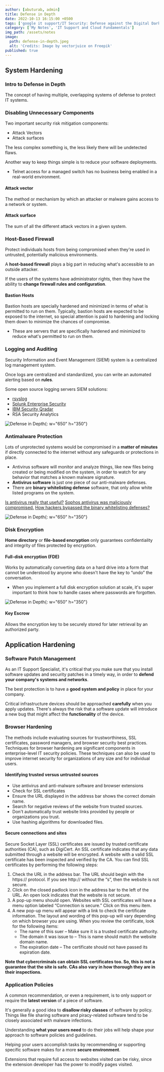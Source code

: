 ```yaml
---
author: [abuturab, admin]
title: Defense in Depth
date: 2022-10-13 16:15:00 +0500
tags: ['google it support/IT Security: Defense against the Digital Dark Arts']
category: ['My Notes', 'IT Support and Cloud Fundamentals']
img_path: /assets/notes
image:
  path: defense-in-depth.jpeg
  alt: 'Credits: Image by vectorjuice on Freepik'
published: true
---
```


## **System Hardening**

### Intro to Defense in Depth
  
  The concept of having multiple, overlapping systems of defense to protect IT systems.

### **Disabling Unnecessary Components**
  
  Two important security risk mitigation components:
  + Attack Vectors
  + Attack surfaces
  
  The less complex something is, the less likely there will be undetected flaws.
  
  Another way to keep things simple is to reduce your software deployments.
  + Telnet access for a managed switch has no business being enabled in a real-world environment.

#### Attack vector
  
  The method or mechanism by which an attacker or malware gains access to a network or system.

#### Attack surface
  
  The sum of all the different attack vectors in a given system.

### **Host-Based Firewall**
  
  Protect individuals hosts from being compromised when they're used in untrusted, potentially malicious environments.
  
  A **host-based firewall** plays a big part in reducing what's accessible to an outside attacker.
  
  If the users of the systems have administrator rights, then they have the ability to **change firewall rules and configuration**.

#### Bastion Hosts
  
  Bastion hosts are specially hardened and minimized in terms of what is permitted to run on them. Typically, bastion hosts are expected to be exposed to the internet, so special attention is paid to hardening and locking them down to minimize the chances of compromise.
  + These are servers that are specifically hardened and minimized to reduce what's permitted to run on them.

### Logging and Auditing
  
  Security Information and Event Management (SIEM) system is a centralized log management system.
  
  Once logs are centralized and standardized, you can write an automated alerting based on **rules**.
  
  Some open source logging servers SIEM solutions:
  + [rsyslog](https://github.com/rsyslog/rsyslog)
  + [Splunk Enterprise Security](https://www.splunk.com/)
  + [IBM Security Qradar](https://www.ibm.com/security/security-intelligence/qradar)
  + RSA Security Analytics
  
  ![Defense in Depth](Defense%20in%20Depth.png){: w="650" h="350"}

### Antimalware Protection
  
  Lots of unprotected systems would be compromised in a **matter of minutes** if directly connected to the internet without any safeguards or protections in place.
  + Antivirus software will monitor and analyze things, like new files being created or being modified on the system, in order to watch for any behavior that matches a known malware signature.
  + **Antivirus software** is just one piece of our anti-malware defenses.
  + There are **binary whitelisting defense** software, that only allow white listed programs on the system.
  
  [Is antivirus really that useful?](https://robert.ocallahan.org/2017/01/disable-your-antivirus-software-except.html)
  [Sophos antivirus was maliciously compromised.](https://lock.cmpxchg8b.com/Sophail.pdf)
  [How hackers bypassed the binary whitelisting defenses?](https://www.crn.com/news/security/240148192/bit9-admits-systems-breach-stolen-code-signing-certificates.htm)
  
  ![Defense in Depth](Defense%20in%20Depth-1.png){: w="650" h="350"}

### **Disk Encryption**
  
  **Home directory** or **file-based encryption** only guarantees confidentiality and integrity of files protected by encryption.

#### Full-disk encryption (FDE)
  
  Works by automatically converting data on a hard drive into a form that cannot be understood by anyone who doesn't have the key to “undo” the conversation.
  + When you implement a full disk encryption solution at scale, it's super important to think how to handle cases where passwords are forgotten.
  
  ![Defense in Depth](Defense%20in%20Depth-2.png){: w="650" h="350"}
  
#### Key Escrow
  Allows the encryption key to be securely stored for later retrieval by an authorized party.

## **Application Hardening**

### Software Patch Management
  
  As an IT Support Specialist, it's critical that you make sure that you install software updates and security patches in a timely way, in order to **defend your company's systems and networks**.
  
  The best protection is to have a **good system and policy** in place for your company.
  
  Critical infrastructure devices should be approached **carefully** when you apply updates. There's always the risk that a software update will introduce a new bug that might affect the **functionality** of the device.

### **Browser Hardening**
  
  The methods include evaluating sources for trustworthiness, SSL certificates, password managers, and browser security best practices. Techniques for browser hardening are significant components in enterprise-level IT security policies. These techniques can also be used to improve internet security for organizations of any size and for individual users.

#### Identifying trusted versus untrusted sources

- Use antivirus and anti-malware software and browser extensions
- Check for SSL certificates
- Ensure the URL displayed in the address bar shows the correct domain name.
- Search for negative reviews of the website from trusted sources.
- Don't automatically trust website links provided by people or organizations you trust.
- Use hashing algorithms for downloaded files.

#### Secure connections and sites
  
  Secure Socket Layer (SSL) certificates are issued by trusted certificate authorities (CA), such as DigiCert. An SSL certificate indicates that any data submitted through a website will be encrypted. A website with a valid SSL certificate has been inspected and verified by the CA. You can find SSL certificates by performing the following steps: 
  1. Check the URL in the address bar. The URL should begin with the https:// protocol. If you see http:// without the “s”, then the website is not secure.
  2. Click on the closed padlock icon in the address bar to the left of the URL. An open lock indicates that the website is not secure. 
  3. A pop-up menu should open. Websites with SSL certificates will have a menu option labeled “Connection is secure.” Click on this menu item.
  4. A new pop-up menu will appear with a link to check the certificate information. The layout and wording of this pop-up will vary depending on which browser you are using. When you review the certificate, look for the following items:
      + The name of this suer – Make sure it is a trusted certificate authority.
      + The domain it was issue to – This is name should match the website domain name.
      + The expiration date – The certificate should not have passed its expiration date.
  
  **Note that cybercriminals can obtain SSL certificates too. So, this is not a guarantee that the site is safe. CAs also vary in how thorough they are in their inspections.**

### Application Policies
  
  A common recommendation, or even a requirement, is to only support or require the **latest version** of a piece of software.
  
  It's generally a good idea to **disallow risky classes** of software by policy. Things like file sharing software and piracy-related software tend to be closely associated with malware infections.
  
  Understanding **what your users need** to do their jobs will help shape your approach to software policies and guidelines.
  
  Helping your users accomplish tasks by recommending or supporting specific software makes for a more **secure environment**.
  
  Extensions that require full access to websites visited can be risky, since the extension developer has the power to modify pages visited.